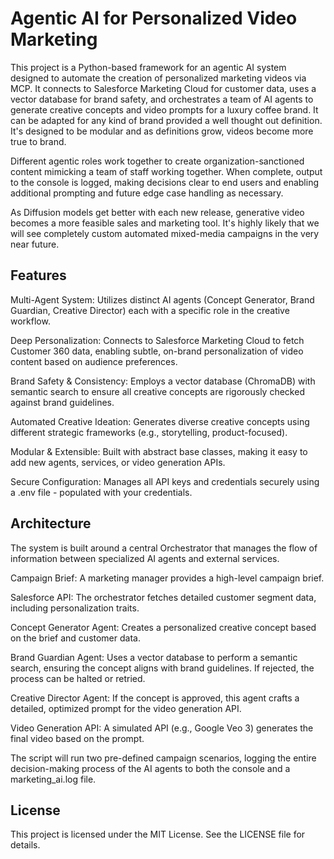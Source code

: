 # Agentic AI for Personalized Video Marketing

This project is a Python-based framework for an agentic AI system designed to automate the creation of personalized marketing videos via MCP. It connects to Salesforce Marketing Cloud for customer data, uses a vector database for brand safety, and orchestrates a team of AI agents to generate creative concepts and video prompts for a luxury coffee brand. It can be adapted for any kind of brand provided a well thought out definition. It's designed to be modular and as definitions grow, videos become more true to brand. 

Different agentic roles work together to create organization-sanctioned content mimicking a team of staff working together. When complete, output to the console is logged, making decisions clear to end users and enabling additional prompting and future edge case handling as necessary.

As Diffusion models get better with each new release, generative video becomes a more feasible sales and marketing tool. It's highly likely that we will see completely custom automated mixed-media campaigns in the very near future.

## Features
Multi-Agent System: Utilizes distinct AI agents (Concept Generator, Brand Guardian, Creative Director) each with a specific role in the creative workflow.

Deep Personalization: Connects to Salesforce Marketing Cloud to fetch Customer 360 data, enabling subtle, on-brand personalization of video content based on audience preferences.

Brand Safety & Consistency: Employs a vector database (ChromaDB) with semantic search to ensure all creative concepts are rigorously checked against brand guidelines.

Automated Creative Ideation: Generates diverse creative concepts using different strategic frameworks (e.g., storytelling, product-focused).

Modular & Extensible: Built with abstract base classes, making it easy to add new agents, services, or video generation APIs.

Secure Configuration: Manages all API keys and credentials securely using a .env file - populated with your credentials.

## Architecture
The system is built around a central Orchestrator that manages the flow of information between specialized AI agents and external services.

Campaign Brief: A marketing manager provides a high-level campaign brief.

Salesforce API: The orchestrator fetches detailed customer segment data, including personalization traits.

Concept Generator Agent: Creates a personalized creative concept based on the brief and customer data.

Brand Guardian Agent: Uses a vector database to perform a semantic search, ensuring the concept aligns with brand guidelines. If rejected, the process can be halted or retried.

Creative Director Agent: If the concept is approved, this agent crafts a detailed, optimized prompt for the video generation API.

Video Generation API: A simulated API (e.g., Google Veo 3) generates the final video based on the prompt.



The script will run two pre-defined campaign scenarios, logging the entire decision-making process of the AI agents to both the console and a marketing_ai.log file.

## License
This project is licensed under the MIT License. See the LICENSE file for details.
